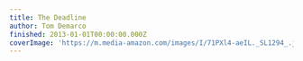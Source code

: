 ```yaml
---
title: The Deadline
author: Tom Demarco
finished: 2013-01-01T00:00:00.000Z
coverImage: 'https://m.media-amazon.com/images/I/71PXl4-aeIL._SL1294_.jpg'
---
```

